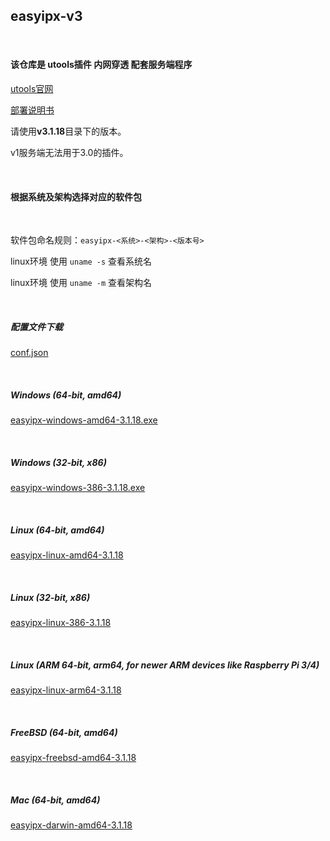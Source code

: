 ## easyipx-v3

<br/>

#### 该仓库是 utools插件 内网穿透 配套服务端程序

[utools官网](https://u.tools)

[部署说明书](https://www.yuque.com/xinu/notes/awqksyrwerusf65l?singleDoc)

请使用**v3.1.18**目录下的版本。

v1服务端无法用于3.0的插件。

<br/>

#### 根据系统及架构选择对应的软件包

<br/>

软件包命名规则：`easyipx-<系统>-<架构>-<版本号>`

linux环境 使用 `uname -s` 查看系统名

linux环境 使用 `uname -m` 查看架构名

<br/>

##### 配置文件下载

[conf.json](https://raw.githubusercontent.com/imxiny/easyipx/main/v3.1.18/conf.json)

<br/>

##### Windows (64-bit, amd64)

[easyipx-windows-amd64-3.1.18.exe](https://github.com/imxiny/easyipx/blob/main/v3.1.18/easyipx-windows-amd64-3.1.18.exe)

<br/>

##### Windows (32-bit, x86)

[easyipx-windows-386-3.1.18.exe](https://github.com/imxiny/easyipx/blob/main/v3.1.18/easyipx-windows-386-3.1.18.exe)

<br/>

##### Linux (64-bit, amd64)

[easyipx-linux-amd64-3.1.18](https://raw.githubusercontent.com/imxiny/easyipx/main/v3.1.18/easyipx-linux-amd64-3.1.18)

<br/>

##### Linux (32-bit, x86)

[easyipx-linux-386-3.1.18](https://raw.githubusercontent.com/imxiny/easyipx/main/v3.1.18/easyipx-linux-386-3.1.18)

<br/>

##### Linux (ARM 64-bit, arm64, for newer ARM devices like Raspberry Pi 3/4)

[easyipx-linux-arm64-3.1.18](https://raw.githubusercontent.com/imxiny/easyipx/main/v3.1.18/easyipx-linux-arm64-3.1.18)

<br/>

##### FreeBSD (64-bit, amd64)

[easyipx-freebsd-amd64-3.1.18](https://raw.githubusercontent.com/imxiny/easyipx/main/v3.1.18/easyipx-linux-freebsd-3.1.18)

<br/>

##### Mac (64-bit, amd64)

[easyipx-darwin-amd64-3.1.18](https://raw.githubusercontent.com/imxiny/easyipx/main/v3.1.18/easyipx-darwin-amd64-3.1.18)

